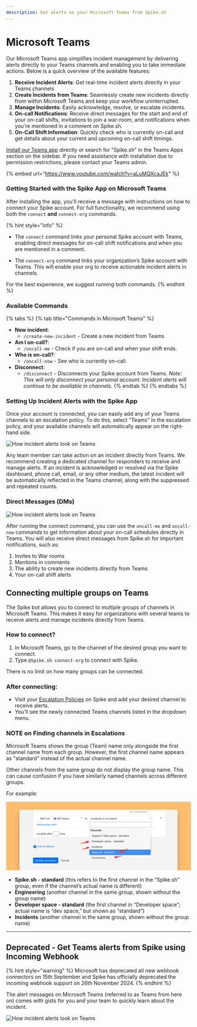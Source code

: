 ```yaml
---
description: Get alerts on your Microsoft Teams from Spike.sh
---
```


# Microsoft Teams

Our Microsoft Teams app simplifies incident management by delivering alerts directly to your Teams channels and enabling you to take immediate actions. Below is a quick overview of the available features:

1. **Receive Incident Alerts**: Get real-time incident alerts directly in your Teams channels
2. **Create Incidents from Teams**: Seamlessly create new incidents directly from within Microsoft Teams and keep your workflow uninterrupted.
3. **Manage Incidents**: Easily acknowledge, resolve, or escalate incidents.
4. **On-call Notifications**: Receive direct messages for the start and end of your on-call shifts, invitations to join a war-room, and notifications when you're mentioned in a comment on Spike.sh.
5. **On-Call Shift Information**: Quickly check who is currently on-call and get details about your current and upcoming on-call shift timings.

[Install our Teams app](https://teams.microsoft.com/l/app/aea2c271-cfd3-4360-86bb-4a16998b2bde?source=app-details-dialog) directly or search for "Spike.sh" in the Teams Apps section on the sidebar. If you need assistance with installation due to permission restrictions, please contact your Teams admin.

{% embed url="https://www.youtube.com/watch?v=aLuMQXcaJEk" %}

### Getting Started with the Spike App on Microsoft Teams

After installing the app, you'll receive a message with instructions on how to connect your Spike account. For full functionality, we recommend using both the `connect` **and** `connect-org` commands.

{% hint style="info" %}
- The `connect` command links your personal Spike account with Teams, enabling direct messages for on-call shift notifications and when you are mentioned in a comment.

- The `connect-org` command links your organization’s Spike account with Teams. This will enable your org to receive actionable incident alerts in channels.

For the best experience, we suggest running both commands.
{% endhint %}

### Available Commands

{% tabs %}
{% tab title="Commands in Microsoft Teams" %}
* **New incident**:
  * `/create-new-incident` - Create a new incident from Teams
* **Am I on-call?**:
  * `/oncall-me` - Check if you are on-call and when your shift ends.
* **Who is on-call?**:
  * `/oncall-now` - See who is currently on-call.
* **Disconnect**:
  * `/disconnect` - Disconnects your Spike account from Teams. _Note: This will only disconnect your personal account. Incident alerts will continue to be available in channels._
{% endtab %}
{% endtabs %}

### Setting Up Incident Alerts with the Spike App

Once your account is connected, you can easily add any of your Teams channels to an escalation policy. To do this, select "Teams" in the escalation policy, and your available channels will automatically appear on the right-hand side.

![How incident alerts look on Teams](../.gitbook/assets/microsoft-teams-app-incident-alerts.png)

Any team member can take action on an incident directly from Teams. We recommend creating a dedicated channel for responders to receive and manage alerts. If an incident is acknowledged or resolved via the Spike dashboard, phone call, email, or any other medium, the latest incident will be automatically reflected in the Teams channel, along with the suppressed and repeated counts.

### Direct Messages (DMs)

![How incident alerts look on Teams](<../.gitbook/assets/all dms on teams from Spike.png>)

After running the connect command, you can use the `oncall-me` and `oncall-now` commands to get information about your on-call schedules directly in Teams. You will also receive direct messages from Spike.sh for important notifications, such as:

1. Invites to War rooms
2. Mentions in comments
3. The ability to create new incidents directly from Teams
4. Your on-call shift alerts

## Connecting multiple groups on Teams
The Spike bot allows you to connect to multiple groups of channels in Microsoft Teams. This makes it easy for organizations with several teams to receive alerts and manage incidents directly from Teams.

### How to connect?
1. In Microsoft Teams, go to the channel of the desired group you want to connect.
2. Type `@Spike.sh connect-org` to connect with Spike.

There is no limit on how many groups can be connected. 

### After connecting:
- Visit your [Escalation Policies](https://app.spike.sh/escalations) on Spike and add your desired channel to receive alerts.
- You’ll see the newly connected Teams channels listed in the dropdown menu.

### NOTE on Finding channels in Escalations
Microsoft Teams shows the group (Team) name only alongside the first channel name from each group. However, the first channel name appears as "standard" instead of the actual channel name.

Other channels from the same group do not display the group name. This can cause confusion if you have similarly named channels across different groups.

For example:

![Naming convention in escalations for Microsoft teams channels](../.gitbook/assets/microsoft-teams/naming-convention-issue.png)

- **Spike.sh - standard** (this refers to the first channel in the “Spike.sh” group, even if the channel’s actual name is different)
- **Engineering** (another channel in the same group, shown without the group name)
- **Developer space - standard** (the first channel in “Developer space”; actual name is “dev space,” but shown as “standard”)
- **Incidents** (another channel in the same group, shown without the group name)
***

## Deprecated - Get Teams alerts from Spike using Incoming Webhook

{% hint style="warning" %}
Microsoft has deprecated all new webhook connectors on 15th September and Spike has officially deprecated the incoming webhook support on 26th November 2024.
{% endhint %}

The alert messages on Microsoft Teams (referred to as Teams from here on) comes with gists for you and your team to quickly learn about the incident.

![How incident alerts look on Teams](<../.gitbook/assets/image (59).png>)

